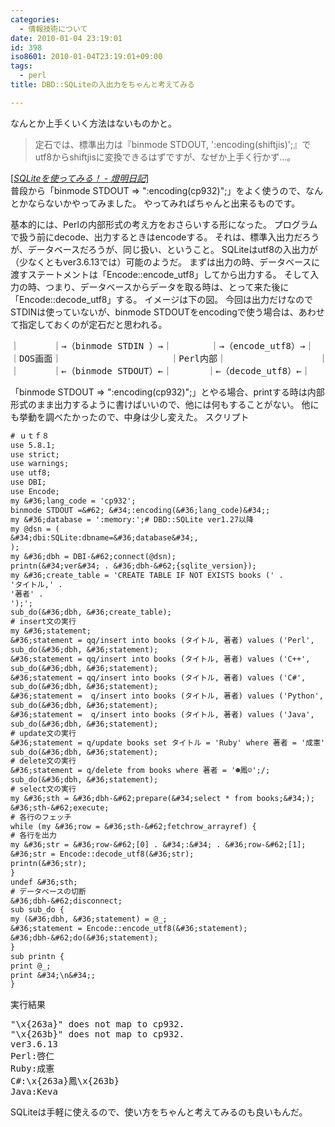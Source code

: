 ```yaml
---
categories:
  - 情報技術について
date: 2010-01-04 23:19:01
id: 398
iso8601: 2010-01-04T23:19:01+09:00
tags:
  - perl
title: DBD::SQLiteの入出力をちゃんと考えてみる

---
```


なんとか上手くいく方法はないものかと。
<blockquote cite="http://d.hatena.ne.jp/chaichanPaPa/20091130/1259573120" title="SQLiteを使ってみる！ - 燈明日記" class="blockquote"><p>定石では、標準出力は『binmode STDOUT, ':encoding(shiftjis)';』でutf8からshiftjisに変換できるはずですが、なぜか上手く行かず&#133;。</p></blockquote><div class="cite">[<cite><a href="http://d.hatena.ne.jp/chaichanPaPa/20091130/1259573120">SQLiteを使ってみる！ - 燈明日記</a></cite>]</div>
普段から「binmode STDOUT => ":encoding(cp932)";」をよく使うので、なんとかならないかやってみました。
やってみればちゃんと出来るものです。


基本的には、Perlの内部形式の考え方をおさらいする形になった。
プログラムで扱う前にdecode、出力するときはencodeする。
それは、標準入出力だろうが、データベースだろうが、同じ扱い、ということ。
SQLiteはutf8の入出力が（少なくともver3.6.13では）可能のようだ。
まずは出力の時、データベースに渡すステートメントは「Encode::encode_utf8」してから出力する。
そして入力の時、つまり、データベースからデータを取る時は、とって来た後に「Encode::decode_utf8」する。
イメージは下の図。
今回は出力だけなのでSTDINは使っていないが、binmode STDOUTをencodingで使う場合は、あわせて指定しておくのが定石だと思われる。
<pre>｜   　　｜→（binmode STDIN ）→｜    　　｜→（encode_utf8）→｜　　　　　　｜
｜DOS画面｜　　              　　｜Perl内部｜　　           　　｜データベース｜
｜   　　｜←（binmode STDOUT）←｜　　　　｜←（decode_utf8）←｜　　　　　　｜</pre>
「binmode STDOUT => ":encoding(cp932)";」とやる場合、printする時は内部形式のまま出力するように書けばいいので、他には何もすることがない。
他にも挙動を調べたかったので、中身は少し変えた。
スクリプト
```default
# ｕｔｆ８
use 5.8.1;
use strict;
use warnings;
use utf8;
use DBI;
use Encode;
my &#36;lang_code = 'cp932';
binmode STDOUT =&#62; &#34;:encoding(&#36;lang_code)&#34;;
my &#36;database = ':memory:';# DBD::SQLite ver1.27以降
my @dsn = (
&#34;dbi:SQLite:dbname=&#36;database&#34;,
);
my &#36;dbh = DBI-&#62;connect(@dsn);
printn(&#34;ver&#34; . &#36;dbh-&#62;{sqlite_version});
my &#36;create_table = 'CREATE TABLE IF NOT EXISTS books (' .
'タイトル,' .
'著者' .
');';
sub_do(&#36;dbh, &#36;create_table);
# insert文の実行
my &#36;statement;
&#36;statement = qq/insert into books (タイトル, 著者) values ('Perl',   '啓仁');/;
sub_do(&#36;dbh, &#36;statement);
&#36;statement = qq/insert into books (タイトル, 著者) values ('C++',    '成憲');/;
sub_do(&#36;dbh, &#36;statement);
&#36;statement = qq/insert into books (タイトル, 著者) values ('C#',     '☺鳳☻');/;
sub_do(&#36;dbh, &#36;statement);
&#36;statement =  q/insert into books (タイトル, 著者) values ('Python', '☻鳳☺');/;
sub_do(&#36;dbh, &#36;statement);
&#36;statement =  q/insert into books (タイトル, 著者) values ('Java',   'Keva');/;
sub_do(&#36;dbh, &#36;statement);
# update文の実行
&#36;statement = q/update books set タイトル = 'Ruby' where 著者 = '成憲'/;# 著者が'成憲'のタイトルを「Ruby」に更新
sub_do(&#36;dbh, &#36;statement);
# delete文の実行
&#36;statement = q/delete from books where 著者 = '☻鳳☺';/;
sub_do(&#36;dbh, &#36;statement);
# select文の実行
my &#36;sth = &#36;dbh-&#62;prepare(&#34;select * from books;&#34;);
&#36;sth-&#62;execute;
# 各行のフェッチ
while (my &#36;row = &#36;sth-&#62;fetchrow_arrayref) {
# 各行を出力
my &#36;str = &#36;row-&#62;[0] . &#34;:&#34; . &#36;row-&#62;[1];
&#36;str = Encode::decode_utf8(&#36;str);
printn(&#36;str);
}
undef &#36;sth;
# データベースの切断
&#36;dbh-&#62;disconnect;
sub sub_do {
my (&#36;dbh, &#36;statement) = @_;
&#36;statement = Encode::encode_utf8(&#36;statement);
&#36;dbh-&#62;do(&#36;statement);
}
sub printn {
print @_;
print &#34;\n&#34;;
}
```
実行結果
<pre>&#34;\x{263a}&#34; does not map to cp932.
&#34;\x{263b}&#34; does not map to cp932.
ver3.6.13
Perl:啓仁
Ruby:成憲
C#:\x{263a}鳳\x{263b}
Java:Keva</pre>
SQLiteは手軽に使えるので、使い方をちゃんと考えてみるのも良いもんだ。
    	